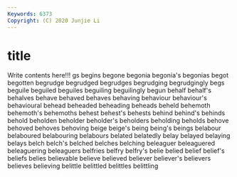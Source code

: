```yaml
---
Keywords: 6373
Copyright: (C) 2020 Junjie Li
---
```


# title

Write contents here!!!
gs 
begins
begone 
begonia 
begonia's 
begonias 
begot 
begotten 
begrudge 
begrudged 
begrudges 
begrudging
begrudgingly 
begs 
beguile 
beguiled 
beguiles 
beguiling 
beguilingly 
begun 
behalf 
behalf's
behalves 
behave 
behaved 
behaves 
behaving 
behaviour 
behaviour's 
behavioural 
behead 
beheaded
beheading 
beheads 
beheld 
behemoth 
behemoth's 
behemoths 
behest 
behest's 
behests 
behind
behind's 
behinds 
behold 
beholden 
beholder 
beholder's 
beholders 
beholding 
beholds 
behove
behoved 
behoves 
behoving 
beige 
beige's 
being 
being's 
beings 
belabour 
belaboured
belabouring 
belabours 
belated 
belatedly 
belay 
belayed 
belaying 
belays 
belch 
belch's
belched 
belches 
belching 
beleaguer 
beleaguered 
beleaguering 
beleaguers 
belfries 
belfry 
belfry's
belie 
belied 
belief 
belief's 
beliefs 
belies 
believable 
believe 
believed 
believer
believer's 
believers 
believes 
believing 
belittle 
belittled 
belittles 
belittling 
